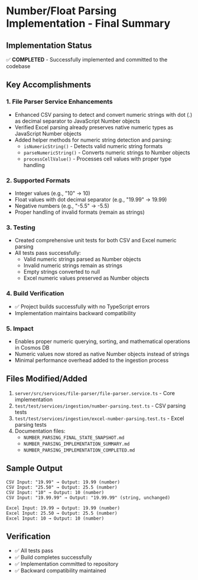 # Number/Float Parsing Implementation - Final Summary

## Implementation Status
✅ **COMPLETED** - Successfully implemented and committed to the codebase

## Key Accomplishments

### 1. File Parser Service Enhancements
- Enhanced CSV parsing to detect and convert numeric strings with dot (.) as decimal separator to JavaScript Number objects
- Verified Excel parsing already preserves native numeric types as JavaScript Number objects
- Added helper methods for numeric string detection and parsing:
  - `isNumericString()` - Detects valid numeric string formats
  - `parseNumericString()` - Converts numeric strings to Number objects
  - `processCellValue()` - Processes cell values with proper type handling

### 2. Supported Formats
- Integer values (e.g., "10" → 10)
- Float values with dot decimal separator (e.g., "19.99" → 19.99)
- Negative numbers (e.g., "-5.5" → -5.5)
- Proper handling of invalid formats (remain as strings)

### 3. Testing
- Created comprehensive unit tests for both CSV and Excel numeric parsing
- All tests pass successfully:
  - Valid numeric strings parsed as Number objects
  - Invalid numeric strings remain as strings
  - Empty strings converted to null
  - Excel numeric values preserved as Number objects

### 4. Build Verification
- ✅ Project builds successfully with no TypeScript errors
- Implementation maintains backward compatibility

### 5. Impact
- Enables proper numeric querying, sorting, and mathematical operations in Cosmos DB
- Numeric values now stored as native Number objects instead of strings
- Minimal performance overhead added to the ingestion process

## Files Modified/Added
1. `server/src/services/file-parser/file-parser.service.ts` - Core implementation
2. `test/test/services/ingestion/number-parsing.test.ts` - CSV parsing tests
3. `test/test/services/ingestion/excel-number-parsing.test.ts` - Excel parsing tests
4. Documentation files:
   - `NUMBER_PARSING_FINAL_STATE_SNAPSHOT.md`
   - `NUMBER_PARSING_IMPLEMENTATION_SUMMARY.md`
   - `NUMBER_PARSING_IMPLEMENTATION_COMPLETED.md`

## Sample Output
```
CSV Input: "19.99" → Output: 19.99 (number)
CSV Input: "25.50" → Output: 25.5 (number)
CSV Input: "10" → Output: 10 (number)
CSV Input: "19.99.99" → Output: "19.99.99" (string, unchanged)

Excel Input: 19.99 → Output: 19.99 (number)
Excel Input: 25.50 → Output: 25.5 (number)
Excel Input: 10 → Output: 10 (number)
```

## Verification
- ✅ All tests pass
- ✅ Build completes successfully
- ✅ Implementation committed to repository
- ✅ Backward compatibility maintained